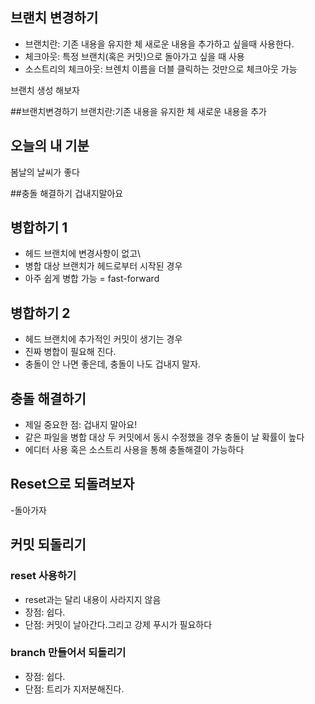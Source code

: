 ## 브랜치 변경하기

- 브랜치란: 기존 내용을 유지한 체 새로운 내용을 추가하고 싶을때 사용한다.
- 체크아웃: 특정 브랜치(혹은 커밋)으로 돌아가고 싶을 때 사용
- 소스트리의 체크아웃: 브렌치 이름을 더블 클릭하는 것만으로 체크아웃 가능

브랜치 생성 해보자

##브랜치변경하기
 브랜치란:기존 내용을 유지한 체 새로운 내용을 추가

## 오늘의 내 기분
봄날의 날씨가 좋다

##충돌 해결하기
겁내지말아요 

## 병합하기 1

- 헤드 브랜치에 변경사항이 없고\
- 병합 대상 브랜치가 헤드로부터 시작된 경우
- 아주 쉽게 병합 가능 = fast-forward


## 병합하기 2

- 헤드 브랜치에 추가적인 커밋이 생기는 경우
- 진짜 병합이 필요해 진다.
- 충돌이 안 나면 좋은데, 충돌이 나도 겁내지 말자.

## 충돌 해결하기

- 제일 중요한 점: 겁내지 말아요!
- 같은 파일을 병합 대상 두 커밋에서 동시 수정했을 경우 충돌이 날 확률이 높다
- 에디터 사용 혹은 소스트리 사용을 통해 충돌해결이 가능하다


## Reset으로 되돌려보자

-돌아가자 

## 커밋 되돌리기

### reset 사용하기

- reset과는 달리 내용이 사라지지 않음
- 장점: 쉽다.
- 단점: 커밋이 날아간다.그리고 강제 푸시가 필요하다

### branch 만들어서 되돌리기

- 장점: 쉽다.
- 단점: 트리가 지저분해진다.
